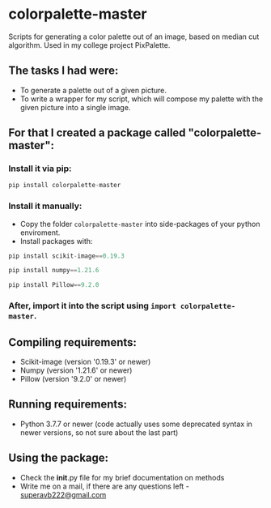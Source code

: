 # colorpalette-master
Scripts for generating a color palette out of an image, based on median cut algorithm. Used in my college project PixPalette.
## The tasks I had were: 
- To generate a palette out of a given picture.
- To write a wrapper for my script, which will compose my palette with the given picture into a single image.

## For that I created a package called "colorpalette-master":

### Install it via pip:
```python
pip install colorpalette-master
```
### Install it manually:
- Copy the folder `colorpalette-master` into side-packages of your python enviroment.
- Install packages with:
```python
pip install scikit-image==0.19.3
```
```python
pip install numpy==1.21.6
```
```python
pip install Pillow==9.2.0
```
### After, import it into the script using `import colorpalette-master`.

## Compiling requirements:
- Scikit-image (version '0.19.3' or newer)
- Numpy (version '1.21.6' or newer)
- Pillow (version '9.2.0' or newer)

## Running requirements:
- Python 3.7.7 or newer (code actually uses some deprecated syntax in newer versions, so not sure about the last part)

## Using the package:
- Check the __init__.py file for my brief documentation on methods
- Write me on a mail, if there are any questions left - superavb222@gmail.com
